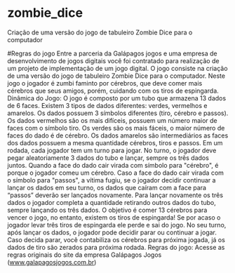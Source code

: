 # zombie_dice
Criação de uma versão do jogo de tabuleiro Zombie Dice para o computador

#Regras do jogo
Entre a parceria da Galápagos jogos e uma empresa de desenvolvimento de jogos digitais você foi contratado para realização de um projeto de implementação de um jogo digital. O jogo consiste na criação de uma versão do jogo de tabuleiro Zombie Dice para o computador. Neste jogo o jogador é zumbi faminto por cérebros, que deve comer mais cérebros que seus amigos, porém, cuidando com os tiros de espingarda.
Dinâmica do Jogo:  O jogo é composto por um tubo que armazena 13 dados de 6 faces. Existem 3 tipos de dados diferentes: verdes, vermelhos e amarelos. Os dados possuem 3 símbolos diferentes (tiro, cérebro e passos). Os dados vermelhos são os mais difíceis, possuem um número maior de faces com o símbolo tiro. Os verdes são os mais fáceis, o maior número de faces do dado é de cérebro. Os dados amarelos são intermediários as faces dos dados possuem a mesma quantidade cérebros, tiros e passos. Em um rodada, cada jogador tem um turno para jogar. No turno, o jogador deve pegar aleatoriamente 3 dados do tubo e lançar, sempre os três dados juntos. Quando a face do dado cair virada com símbolo para "cérebro", é porque o jogador comeu um cérebro. Caso a face do dado cair virada com o símbolo para "passos", a vítima fugiu, se o jogador decidir continuar a lançar os dados em seu turno, os dados que caíram com a face para “passos” deverão ser lançados novamente. Para lançar novamente os três dados o jogador completa a quantidade retirando outros dados do tubo, sempre lançando os três dados. O objetivo é comer 13 cérebros para vencer o jogo, no entanto, existem os tiros de espingarda! Se por acaso o jogador levar três tiros de espingarda ele perde e sai do jogo. No seu turno, após lançar os dados, o jogador pode decidir parar ou continuar a jogar. Caso decida parar, você contabiliza os cérebros para próxima jogada, já os dados de tiro são zerados para próxima rodada.
Regras do jogo: Acesse as regras originais do site da empresa Galápagos Jogos (www.galapagosjogos.com.br)

